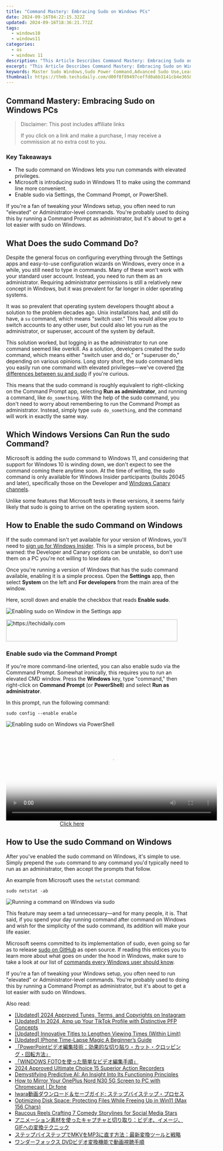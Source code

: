 ```yaml
---
title: "Command Mastery: Embracing Sudo on Windows PCs"
date: 2024-09-16T04:22:15.322Z
updated: 2024-09-16T18:36:21.772Z
tags:
  - windows10
  - windows11
categories:
  - os
  - windows 11
description: "This Article Describes Command Mastery: Embracing Sudo on Windows PCs"
excerpt: "This Article Describes Command Mastery: Embracing Sudo on Windows PCs"
keywords: Master Sudo Windows,Sudo Power Command,Advanced Sudo Use,Learn Sudo Techniques,Sudo Expertise Gain,Navigate Sudo Windows,Elevate PC Control via Sudo
thumbnail: https://thmb.techidaily.com/d00f8f89497ceffd0abb3141cb4e3658817be8d659619b87570cab49fe038d18.jpg
---
```


## Command Mastery: Embracing Sudo on Windows PCs

>  Disclaimer: This post includes affiliate links
>
>  If you click on a link and make a purchase, I may receive a commission at no extra cost to you.
>

### Key Takeaways

* The sudo command on Windows lets you run commands with elevated privileges.
* Microsoft is introducing sudo in Windows 11 to make using the command line more convenient.
* Enable sudo via Settings, the Command Prompt, or PowerShell.

 If you're a fan of tweaking your Windows setup, you often need to run "elevated" or Administrator-level commands. You're probably used to doing this by running a Command Prompt as administrator, but it's about to get a lot easier with sudo on Windows.

## What Does the sudo Command Do?

 Despite the general focus on configuring everything through the Settings apps and easy-to-use configuration wizards on Windows, every once in a while, you still need to type in commands. Many of these won't work with your standard user account. Instead, you need to run them as an administrator. Requiring administrator permissions is still a relatively new concept in Windows, but it was prevalent for far longer in older operating systems.

 It was so prevalent that operating system developers thought about a solution to the problem decades ago. Unix installations had, and still do have, a `su` command, which means "switch user." This would allow you to switch accounts to any other user, but could also let you run as the administrator, or superuser, account of the system by default.

 This solution worked, but logging in as the administrator to run one command seemed like overkill. As a solution, developers created the sudo command, which means either "switch user and do," or "superuser do," depending on various opinions. Long story short, the sudo command lets you easily run one command with elevated privileges—we've covered [the differences between su and sudo](http://www.makeuseof.com/sudo-vs-su/) if you're curious.

 This means that the sudo command is roughly equivalent to right-clicking on the Command Prompt app, selecting **Run as administrator**, and running a command, like `do_something`. With the help of the sudo command, you don't need to worry about remembering to run the Command Prompt as administrator. Instead, simply type `sudo do_something`, and the command will work in exactly the same way.

## Which Windows Versions Can Run the sudo Command?

 Microsoft is adding the sudo command to Windows 11, and considering that support for Windows 10 is winding down, we don't expect to see the command coming there anytime soon. At the time of writing, the sudo command is only available for Windows Insider participants (builds 26045 and later), specifically those on the Developer and [Windows Canary channels](https://www.makeuseof.com/what-is-windows-insider-canary-channel/).

 Unlike some features that Microsoft tests in these versions, it seems fairly likely that sudo is going to arrive on the operating system soon.

## How to Enable the sudo Command on Windows

 If the sudo command isn't yet available for your version of Windows, you'll need to [sign up for Windows Insider](https://www.makeuseof.com/windows-11-insider-program-join/). This is a simple process, but be warned: the Developer and Canary options can be unstable, so don't use them on a PC you're not willing to lose data on.

 Once you're running a version of Windows that has the sudo command available, enabling it is a simple process. Open the **Settings** app, then select **System** on the left and **For developers** from the main area of the window.

 Here, scroll down and enable the checkbox that reads **Enable sudo**.

![Enabling sudo on Window in the Settings app](https://static1.makeuseofimages.com/wordpress/wp-content/uploads/2024/03/enabling-sudo-on-window-in-the-settings-app.jpg)

<!-- affiliate ads begin -->
<a href="https://aligracehair.sjv.io/c/5597632/2135418/19272" target="_top" id="2135418">
  <img src="//a.impactradius-go.com/display-ad/19272-2135418" border="0" alt="https://techidaily.com" width="468" height="60"/>
</a>
<img height="0" width="0" src="https://aligracehair.sjv.io/i/5597632/2135418/19272" style="position:absolute;visibility:hidden;" border="0" />
<!-- affiliate ads end -->

### Enable sudo via the Command Prompt

 If you're more command-line oriented, you can also enable sudo via the Commmand Prompt. Somewhat ironically, this requires you to run an elevated CMD window. Press the **Windows** key, type "command," then right-click on **Command Prompt** (or **PowerShell**) and select **Run as administrator**.

 In this prompt, run the following command:

`sudo config --enable enable`

![Enabling sudo on Windows via PowerShell](https://static1.makeuseofimages.com/wordpress/wp-content/uploads/2024/03/enabling-sudo-on-windows-via-powershell.jpg)

<!-- affiliate ads begin -->
<span id="1938141">
					<video width="576" height="240" style="cursor:pointer"
           poster="//a.impactradius-go.com/display-clicktoplayimage/1938141.png"
           onclick="if(!this.playClicked){this.play();this.setAttribute('controls',true);this.playClicked=true;}">
	   <source src="//a.impactradius-go.com/display-ad/22993-1938141">
	   <img src="//a.impactradius-go.com/display-clicktoplayimage/1938141.png" style="border: none; height: 100%; width: 100%; object-fit: contain">
	</video>
	<div style="width:360px;text-align:center"><a href="javascript:window.open(decodeURIComponent('https%3A%2F%2Fhomestyler.sjv.io%2Fc%2F5597632%2F1938141%2F22993'), '_blank');void(0);">Click here</a></div>
</span>
<img height="0" width="0" src="https://imp.pxf.io/i/5597632/1938141/22993" style="position:absolute;visibility:hidden;" border="0" />
<!-- affiliate ads end -->

## How to Use the sudo Command on Windows

 After you've enabled the sudo command on Windows, it's simple to use. Simply prepend the `sudo` command to any command you'd typically need to run as an administrator, then accept the prompts that follow.

 An example from Microsoft uses the `netstat` command:

`sudo netstat -ab  
`

![Running a command on Windows via sudo](https://static1.makeuseofimages.com/wordpress/wp-content/uploads/2024/03/running-a-command-on-windows-via-sudo.jpg)

 This feature may seem a tad unnecessary—and for many people, it is. That said, if you spend your day running command after command on Windows and wish for the simplicity of the sudo command, its addition will make your life easier.

 Microsoft seems committed to its implementation of sudo, even going so far as to release [sudo on GitHub](http://github.com/microsoft/sudo) as open source. If reading this entices you to learn more about what goes on under the hood in Windows, make sure to take a look at our list of [commands every Windows user should know](https://www.makeuseof.com/tag/15-cmd-commands-every-windows-user-know/).

 If you're a fan of tweaking your Windows setup, you often need to run "elevated" or Administrator-level commands. You're probably used to doing this by running a Command Prompt as administrator, but it's about to get a lot easier with sudo on Windows.

<span class="atpl-alsoreadstyle">Also read:</span>
<div><ul>
<li><a href="https://fox-glue.techidaily.com/updated-2024-approved-tunes-terms-and-copyrights-on-instagram/"><u>[Updated] 2024 Approved Tunes, Terms, and Copyrights on Instagram</u></a></li>
<li><a href="https://tiktok-clips.techidaily.com/updated-in-2024-amp-up-your-tiktok-profile-with-distinctive-pfp-concepts/"><u>[Updated] In 2024, Amp up Your TikTok Profile with Distinctive PFP Concepts</u></a></li>
<li><a href="https://fox-helps.techidaily.com/updated-innovative-titles-to-lengthen-viewing-times-within-limit/"><u>[Updated] Innovative Titles to Lengthen Viewing Times (Within Limit)</u></a></li>
<li><a href="https://extra-skills.techidaily.com/updated-iphone-time-lapse-magic-a-beginners-guide/"><u>[Updated] IPhone Time-Lapse Magic A Beginner’s Guide</u></a></li>
<li><a href="https://win11.techidaily.com/1726028611717-powerpoint/"><u>「PowerPointビデオ編集技術：効果的な切り貼り・カット・クロッピング・回転方法」</u></a></li>
<li><a href="https://win11.techidaily.com/1726030303703-windows-foto/"><u>「WINDOWS FOTOを使った簡単なビデオ編集手順」</u></a></li>
<li><a href="https://article-knowledge.techidaily.com/2024-approved-ultimate-choice-15-superior-action-recorders/"><u>2024 Approved Ultimate Choice 15 Superior Action Recorders</u></a></li>
<li><a href="https://tech-hub.techidaily.com/demystifying-predictive-ai-an-insight-into-its-functioning-principles/"><u>Demystifying Predictive AI: An Insight Into Its Functioning Principles</u></a></li>
<li><a href="https://screen-mirror.techidaily.com/how-to-mirror-your-oneplus-nord-n30-5g-screen-to-pc-with-chromecast-drfone-by-drfone-android/"><u>How to Mirror Your OnePlus Nord N30 5G Screen to PC with Chromecast | Dr.fone</u></a></li>
<li><a href="https://win11.techidaily.com/1726029325694-iwara/"><u>Iwara動画ダウンロード＆セーブガイド: ステップバイステップ・プロセス</u></a></li>
<li><a href="https://windows11.techidaily.com/optimizing-disk-space-protecting-files-while-freeing-up-in-win11-max-156-chars/"><u>Optimizing Disk Space: Protecting Files While Freeing Up in Win11 (Max 156 Chars)</u></a></li>
<li><a href="https://youtube-sure.techidaily.com/us-reels-crafting-7-comedy-storylines-for-social-media-stars/"><u>Raucous Reels Crafting 7 Comedy Storylines for Social Media Stars</u></a></li>
<li><a href="https://win11.techidaily.com/1726028554855-gif/"><u>アニメーション素材を使ったキャプチャと切り取り：ビデオ、イメージ、GIFへの変換テクニック</u></a></li>
<li><a href="https://win11.techidaily.com/1726029778424-mkvmp3/"><u>ステップバイステップでMKVをMP3に直す方法：最新変換ツールと戦略</u></a></li>
<li><a href="https://win11.techidaily.com/1726030019491-dvd/"><u>ワンダーフォックス DVDビデオ変換機能で動画視聴手順</u></a></li>
</ul></div>

<ins class="adsbygoogle"
      style="display:block"
      data-ad-client="ca-pub-7571918770474297"
      data-ad-slot="8358498916"
      data-ad-format="auto"
      data-full-width-responsive="true"></ins>
    